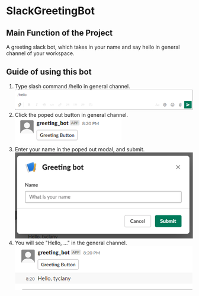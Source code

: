 # SlackGreetingBot
## Main Function of the Project
A greeting slack bot, which takes in your name and say hello in general channel of your workspace.
## Guide of using this bot
1. Type slash command /hello in general channel.<br>
![1](https://github.com/tyclany/SlackGreetingBot/blob/master/1.png)
2. Click the poped out button in general channel.<br>
![2](https://github.com/tyclany/SlackGreetingBot/blob/master/2.png)
3. Enter your name in the poped out modal, and submit.<br>
![3](https://github.com/tyclany/SlackGreetingBot/blob/master/3.png)
4. You will see "Hello, ..." in the general channel.<br>
![4](https://github.com/tyclany/SlackGreetingBot/blob/master/4.png)
